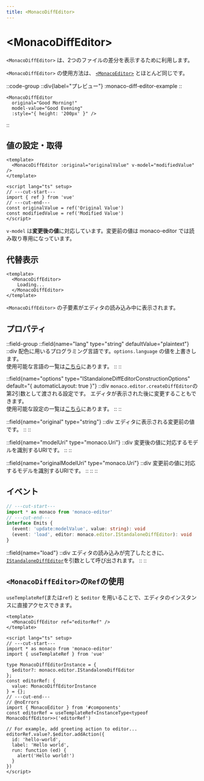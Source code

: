 ```yaml
---
title: <MonacoDiffEditor>
---
```


# &lt;MonacoDiffEditor&gt;
`<MonacoDiffEditor>` は、2つのファイルの差分を表示するために利用します。

`<MonacoDiffEditor>` の使用方法は、 [`<MonacoEditor>`](monaco-editor) とほとんど同じです。

::code-group
  ::div{label="プレビュー"}
  :monaco-diff-editor-example
  ::
  ```vue [コード]
  <MonacoDiffEditor
    original="Good Morning!"
    model-value="Good Evening"
    :style="{ height: '200px' }" />
  ```
::

## 値の設定・取得
```vue twoslash
<template>
  <MonacoDiffEditor :original="originalValue" v-model="modifiedValue" />
</template>

<script lang="ts" setup>
// ---cut-start---
import { ref } from 'vue'
// ---cut-end---
const originalValue = ref('Original Value')
const modifiedValue = ref('Modified Value')
</script>
```
`v-model` は**変更後の値**に対応しています。変更前の値は monaco-editor では読み取り専用になっています。

## 代替表示
```vue
<template>
  <MonacoDiffEditor>
    Loading...
  </MonacoDiffEditor>
</template>
```
`<MonacoDiffEditor>` の子要素がエディタの読み込み中に表示されます。

## プロパティ

::field-group
  ::field{name="lang" type="string" defaultValue="plaintext"}
  ::div
  配色に用いるプログラミング言語です。`options.language` の値を上書きします。 \
  使用可能な言語の一覧は[こちら](https://github.com/microsoft/monaco-editor/tree/main/src/basic-languages)にあります。
  ::
  ::

  ::field{name="options" type="IStandaloneDiffEditorConstructionOptions" default="{ automaticLayout: true }"}
  ::div
  `monaco.editor.createDiffEditor`の第2引数として渡される設定です。
  エディタが表示された後に変更することもできます。 \
  使用可能な設定の一覧は[こちら](https://microsoft.github.io/monaco-editor/api/interfaces/monaco.editor.IStandaloneDiffEditorConstructionOptions.html)にあります。
  ::
  ::

  ::field{name="original" type="string"}
  ::div
  エディタに表示される変更前の値です。
  ::
  ::

  ::field{name="modelUri" type="monaco.Uri"}
  ::div
  変更後の値に対応するモデルを識別するURIです。
  ::
  ::

  ::field{name="originalModelUri" type="monaco.Uri"}
  ::div
  変更前の値に対応するモデルを識別するURIです。
  ::
  ::
::

## イベント
```ts twoslash
// ---cut-start---
import * as monaco from 'monaco-editor'
// ---cut-end---
interface Emits {
  (event: 'update:modelValue', value: string): void
  (event: 'load', editor: monaco.editor.IStandaloneDiffEditor): void
}
```

::field{name="load"}
  ::div
  エディタの読み込みが完了したときに、[`IStandaloneDiffEditor`](https://microsoft.github.io/monaco-editor/api/interfaces/monaco.editor.IStandaloneDiffEditor.html)を引数として呼び出されます。
  ::
::

## `<MonacoDiffEditor>`の`Ref`の使用
`useTemplateRef`(または`ref`) と `$editor` を用いることで、エディタのインスタンスに直接アクセスできます。
```vue twoslash
<template>
  <MonacoDiffEditor ref="editorRef" />
</template>

<script lang="ts" setup>
// ---cut-start---
import * as monaco from 'monaco-editor'
import { useTemplateRef } from 'vue'

type MonacoDiffEditorInstance = {
  $editor?: monaco.editor.IStandaloneDiffEditor
};
const editorRef: {
  value: MonacoDiffEditorInstance
} = {};
// ---cut-end---
// @noErrors
import { MonacoEditor } from '#components'
const editorRef = useTemplateRef<InstanceType<typeof MonacoDiffEditor>>('editorRef')

// For example, add greeting action to editor...
editorRef.value?.$editor.addAction({
  id: 'hello-world',
  label: 'Hello world',
  run: function (ed) {
    alert('Hello world!')
  }
})
</script>
```
